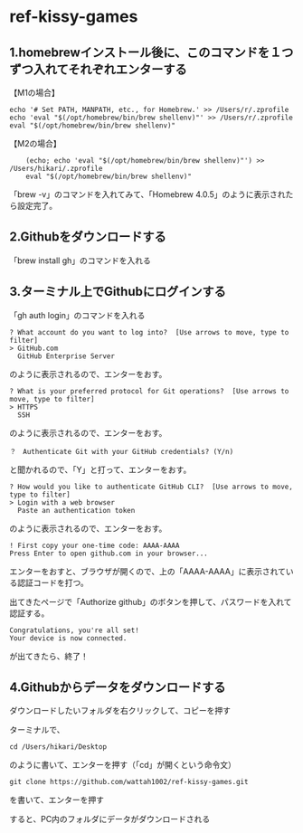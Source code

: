 # ref-kissy-games

## 1.homebrewインストール後に、このコマンドを１つずつ入れてそれぞれエンターする

【M1の場合】

```
echo '# Set PATH, MANPATH, etc., for Homebrew.' >> /Users/r/.zprofile
echo 'eval "$(/opt/homebrew/bin/brew shellenv)"' >> /Users/r/.zprofile
eval "$(/opt/homebrew/bin/brew shellenv)"
```

【M2の場合】
```
    (echo; echo 'eval "$(/opt/homebrew/bin/brew shellenv)"') >> /Users/hikari/.zprofile
    eval "$(/opt/homebrew/bin/brew shellenv)"
```

「brew -v」のコマンドを入れてみて、「Homebrew 4.0.5」のように表示されたら設定完了。


## 2.Githubをダウンロードする
「brew install gh」のコマンドを入れる


## 3.ターミナル上でGithubにログインする
「gh auth login」のコマンドを入れる

```
? What account do you want to log into?  [Use arrows to move, type to filter]
> GitHub.com
  GitHub Enterprise Server
```

のように表示されるので、エンターをおす。

```
? What is your preferred protocol for Git operations?  [Use arrows to move, type to filter]
> HTTPS
  SSH
```

のように表示されるので、エンターをおす。

```
？　Authenticate Git with your GitHub credentials? (Y/n)
```

と聞かれるので、「Y」と打って、エンターをおす。

```
? How would you like to authenticate GitHub CLI?  [Use arrows to move, type to filter]
> Login with a web browser
  Paste an authentication token
```

のように表示されるので、エンターをおす。


```
! First copy your one-time code: AAAA-AAAA
Press Enter to open github.com in your browser... 
```

エンターをおすと、ブラウザが開くので、上の「AAAA-AAAA」に表示されている認証コードを打つ。

出てきたページで「Authorize github」のボタンを押して、パスワードを入れて認証する。

```
Congratulations, you're all set!
Your device is now connected.
```

が出てきたら、終了！

## 4.Githubからデータをダウンロードする

ダウンロードしたいフォルダを右クリックして、コピーを押す

ターミナルで、
```
cd /Users/hikari/Desktop
```

のように書いて、エンターを押す（「cd」が開くという命令文）

```
git clone https://github.com/wattah1002/ref-kissy-games.git
```

を書いて、エンターを押す

すると、PC内のフォルダにデータがダウンロードされる
